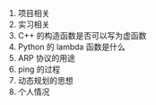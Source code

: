 1. 项目相关
2. 实习相关
3. C++ 的构造函数是否可以写为虚函数
4. Python 的 lambda 函数是什么
5. ARP 协议的用途
6. ping 的过程
7. 动态规划的思想
8. 个人情况